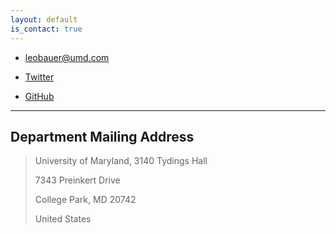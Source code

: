 ```yaml
---
layout: default
is_contact: true
---
```


* [leobauer@umd.com](mailto:leobauer@umd.com)

* [Twitter](https://twitter.com/leo__ba)

* [GitHub](https://github.com/leo-bauer)

---

## Department Mailing Address

> University of Maryland, 3140 Tydings Hall
>
> 7343 Preinkert Drive
>
> College Park, MD 20742
>
> United States

